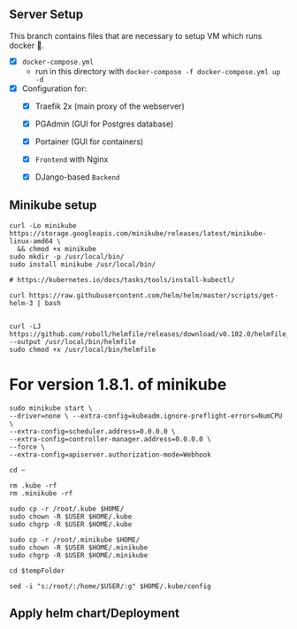 ## Server Setup

This branch contains files that are necessary to setup VM which runs docker 🐋.

  - [x] `docker-compose.yml`
    - run in this directory with `docker-compose -f docker-compose.yml up -d`
  - [x] Configuration for:
    - [x] Traefik 2x (main proxy of the webserver)
    - [x] PGAdmin (GUI for Postgres database)
    - [x] Portainer (GUI for containers)
    - [x] `Frontend` with Nginx
    - [x] DJango-based `Backend`


## Minikube setup

```
curl -Lo minikube https://storage.googleapis.com/minikube/releases/latest/minikube-linux-amd64 \
  && chmod +x minikube
sudo mkdir -p /usr/local/bin/
sudo install minikube /usr/local/bin/

# https://kubernetes.io/docs/tasks/tools/install-kubectl/

curl https://raw.githubusercontent.com/helm/helm/master/scripts/get-helm-3 | bash


curl -LJ https://github.com/roboll/helmfile/releases/download/v0.102.0/helmfile_linux_amd64 --output /usr/local/bin/helmfile
sudo chmod +x /usr/local/bin/helmfile

```

# For version 1.8.1. of minikube

```
sudo minikube start \
--driver=none \ --extra-config=kubeadm.ignore-preflight-errors=NumCPU \
--extra-config=scheduler.address=0.0.0.0 \
--extra-config=controller-manager.address=0.0.0.0 \
--force \
--extra-config=apiserver.authorization-mode=Webhook

cd ~

rm .kube -rf
rm .minikube -rf

sudo cp -r /root/.kube $HOME/
sudo chown -R $USER $HOME/.kube
sudo chgrp -R $USER $HOME/.kube

sudo cp -r /root/.minikube $HOME/
sudo chown -R $USER $HOME/.minikube
sudo chgrp -R $USER $HOME/.minikube

cd $tempFolder

sed -i "s:/root/:/home/$USER/:g" $HOME/.kube/config
```

## Apply helm chart/Deployment


```

```



